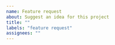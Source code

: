 ```yaml
---
name: Feature request
about: Suggest an idea for this project
title: ""
labels: "feature request"
assignees: ""
---
```

